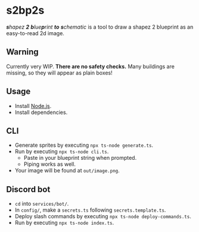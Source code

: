 # s2bp2s

_**s**hapez **2** **b**lue**p**rint **to** **s**chematic_
is a tool to draw a shapez 2 blueprint
as an easy-to-read 2d image.

## Warning

Currently very WIP.
**There are no safety checks.**
Many buildings are missing,
so they will appear as plain boxes!

## Usage

* Install [Node.js](https://nodejs.org/).
* Install dependencies.

## CLI

* Generate sprites by executing `npx ts-node generate.ts`.
* Run by executing `npx ts-node cli.ts`.
  * Paste in your blueprint string when prompted.
  * Piping works as well.
* Your image will be found at `out/image.png`.

## Discord bot

* `cd` into `services/bot/`.
* In `config/`, make a `secrets.ts` following `secrets.template.ts`.
* Deploy slash commands by executing `npx ts-node deploy-commands.ts`.
* Run by executing `npx ts-node index.ts`.
